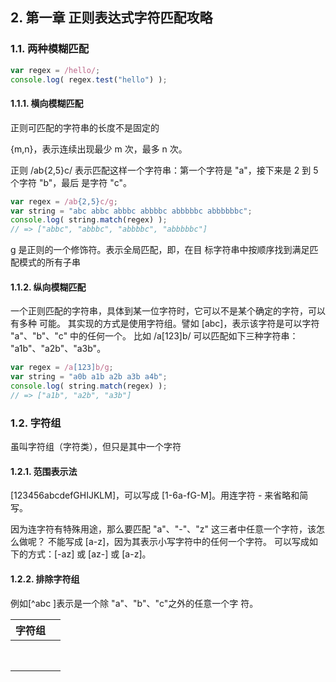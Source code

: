 ## 2. 第一章 正则表达式字符匹配攻略

### 1.1. 两种模糊匹配

```js
var regex = /hello/;
console.log( regex.test("hello") );
```

#### 1.1.1. 横向模糊匹配

正则可匹配的字符串的长度不是固定的

 {m,n}，表示连续出现最少 m 次，最多 n 次。

正则 /ab{2,5}c/ 表示匹配这样一个字符串：第一个字符是 "a"，接下来是 2 到 5 个字符 "b"，最后 是字符 "c"。

```js
var regex = /ab{2,5}c/g;
var string = "abc abbc abbbc abbbbc abbbbbc abbbbbbc";
console.log( string.match(regex) );
// => ["abbc", "abbbc", "abbbbc", "abbbbbc"]
```

g 是正则的一个修饰符。表示全局匹配，即，在目 标字符串中按顺序找到满足匹配模式的所有子串

#### 1.1.2. 纵向模糊匹配

一个正则匹配的字符串，具体到某一位字符时，它可以不是某个确定的字符，可以有多种 可能。 其实现的方式是使用字符组。譬如 [abc]，表示该字符是可以字符 "a"、"b"、"c" 中的任何一个。 比如 /a[123]b/ 可以匹配如下三种字符串： "a1b"、"a2b"、"a3b"。

```js
var regex = /a[123]b/g;
var string = "a0b a1b a2b a3b a4b";
console.log( string.match(regex) );
// => ["a1b", "a2b", "a3b"]
```

### 1.2. 字符组

虽叫字符组（字符类），但只是其中一个字符

#### 1.2.1. 范围表示法

[123456abcdefGHIJKLM]，可以写成 [1-6a-fG-M]。用连字符 - 来省略和简写。

因为连字符有特殊用途，那么要匹配 "a"、"-"、"z" 这三者中任意一个字符，该怎么做呢？ 不能写成 [a-z]，因为其表示小写字符中的任何一个字符。 可以写成如下的方式：[-az] 或 [az-] 或 [a\-z]。

#### 1.2.2. 排除字符组

例如[^abc ]表示是一个除 "a"、"b"、"c"之外的任意一个字 符。

| 字符组 |      |
| ------ | ---- |
|        |      |
|        |      |
|        |      |
|        |      |
|        |      |
|        |      |
|        |      |
|        |      |

